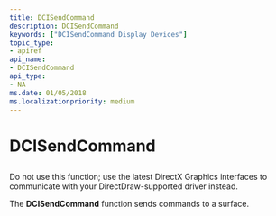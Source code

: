 ```yaml
---
title: DCISendCommand
description: DCISendCommand
keywords: ["DCISendCommand Display Devices"]
topic_type:
- apiref
api_name:
- DCISendCommand
api_type:
- NA
ms.date: 01/05/2018
ms.localizationpriority: medium
---
```


# DCISendCommand


## <span id="ddk_dcisendcommand_gg"></span><span id="DDK_DCISENDCOMMAND_GG"></span>


Do not use this function; use the latest DirectX Graphics interfaces to communicate with your DirectDraw-supported driver instead.

The **DCISendCommand** function sends commands to a surface.

 

 





